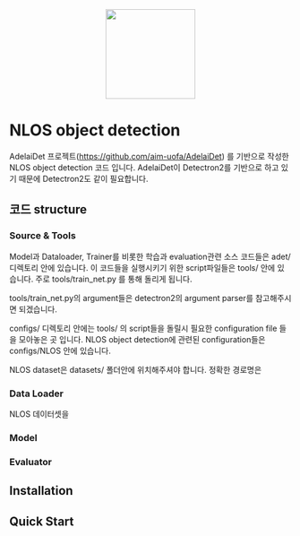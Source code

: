 <div align="center">
    <img src="docs/adel-logo.svg" width="160" >
</div>

#  NLOS object detection

AdelaiDet 프로젝트(https://github.com/aim-uofa/AdelaiDet) 를 기반으로 작성한 NLOS object detection 코드 입니다. 
AdelaiDet이 Detectron2를 기반으로 하고 있기 때문에 Detectron2도 같이 필요합니다.

## 코드 structure

### Source & Tools

Model과 Dataloader, Trainer를 비롯한 학습과 evaluation관련 소스 코드들은 adet/ 디렉토리 안에 있습니다.
이 코드들을 실행시키기 위한 script파일들은 tools/ 안에 있습니다. 주로 tools/train_net.py 를 통해 돌리게 됩니다. 

tools/train_net.py의 argument들은 detectron2의 argument parser를 참고해주시면 되겠습니다.

configs/ 디렉토리 안에는 tools/ 의 script들을 돌릴시 필요한 configuration file 들을 모아놓은 곳 입니다.
NLOS object detection에 관련된 configuration들은 configs/NLOS 안에 있습니다.

NLOS dataset은 datasets/ 폴더안에 위치해주셔야 합니다. 정확한 경로명은 

### Data Loader

NLOS 데이터셋을 

### Model

### Evaluator

## Installation

## Quick Start
